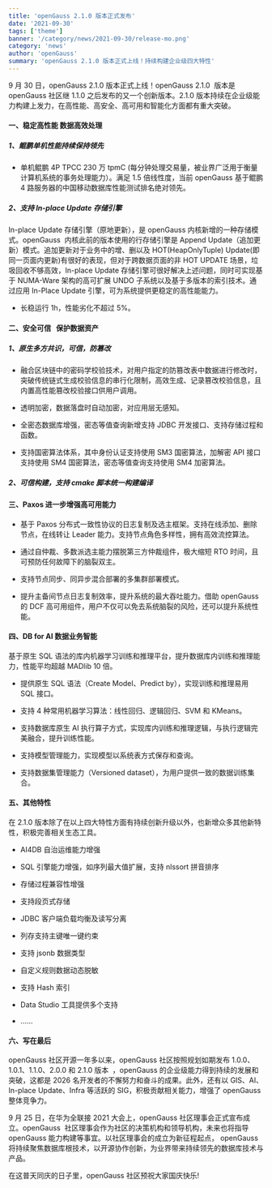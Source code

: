 ```yaml
---
title: 'openGauss 2.1.0 版本正式发布'
date: '2021-09-30'
tags: ['theme']
banner: '/category/news/2021-09-30/release-mo.png'
category: 'news'
author: 'openGauss'
summary: 'openGauss 2.1.0 版本正式上线！持续构建企业级四大特性'
---
```


9 月 30 日，openGauss 2.1.0 版本正式上线！openGauss 2.1.0  版本是 openGauss 社区继 1.1.0 之后发布的又一个创新版本。2.1.0 版本持续在企业级能力构建上发力，在高性能、高安全、高可用和智能化方面都有重大突破。

#### 一、稳定高性能 数据高效处理

##### 1、鲲鹏单机性能持续保持领先

- 单机鲲鹏 4P TPCC 230 万 tpmC (每分钟处理交易量，被业界广泛用于衡量计算机系统的事务处理能力）。满足 1.5 倍线性度，当前 openGauss 基于鲲鹏 4 路服务器的中国移动数据库性能测试排名绝对领先。

##### 2、支持 In-place Update 存储引擎

In-place Update 存储引擎（原地更新），是 openGauss 内核新增的一种存储模式。openGauss  内核此前的版本使用的行存储引擎是 Append Update（追加更新）模式。追加更新对于业务中的增、删以及 HOT(HeapOnlyTuple) Update(即同一页面内更新)有很好的表现，但对于跨数据页面的非 HOT UPDATE 场景，垃圾回收不够高效，In-place Update 存储引擎可很好解决上述问题，同时可实现基于 NUMA-Ware 架构的高可扩展 UNDO 子系统以及基于多版本的索引技术。通过应用 In-Place Update 引擎，可为系统提供更稳定的高性能能力。

- 长稳运行 1h，性能劣化不超过 5%。

#### 二、安全可信   保护数据资产

##### 1、原生多方共识，可信，防篡改

- 融合区块链中的密码学校验技术，对用户指定的防篡改表中数据进行修改时，突破传统链式生成校验信息的串行化限制，高效生成、记录篡改校验信息，且内置高性能篡改校验接口供用户调用。

- 透明加密，数据落盘时自动加密，对应用层无感知。

- 全密态数据库增强，密态等值查询新增支持 JDBC 开发接口、支持存储过程和函数。

- 支持国密算法体系，其中身份认证支持使用 SM3 国密算法，加解密 API 接口支持使用 SM4 国密算法，密态等值查询支持使用 SM4 加密算法。

##### 2、可信构建，支持 cmake 脚本统一构建编译

#### 三、Paxos 进一步增强高可用能力

- 基于 Paxos 分布式一致性协议的日志复制及选主框架。支持在线添加、删除节点，在线转让 Leader 能力。支持节点角色多样性，拥有高效流控算法。

- 通过自仲裁、多数派选主能力摆脱第三方仲裁组件，极大缩短 RTO 时间，且可预防任何故障下的脑裂双主。

- 支持节点同步、同异步混合部署的多集群部署模式。

- 提升主备间节点日志复制效率，提升系统的最大吞吐能力。借助 openGauss 的 DCF 高可用组件，用户不仅可以免去系统脑裂的风险，还可以提升系统性能。

#### 四、DB for AI 数据业务智能

基于原生 SQL 语法的库内机器学习训练和推理平台，提升数据库内训练和推理能力，性能平均超越 MADlib 10 倍。

- 提供原生 SQL 语法（Create Model、Predict by），实现训练和推理易用 SQL 接口。

- 支持 4 种常用机器学习算法：线性回归、逻辑回归、SVM 和 KMeans。

- 支持数据库原生 AI 执行算子方式，实现库内训练和推理逻辑，与执行逻辑完美融合，提升训练性能。

- 支持模型管理能力，实现模型以系统表方式保存和查询。

- 支持数据集管理能力（Versioned dataset），为用户提供一致的数据训练集合。

#### 五、其他特性

在 2.1.0 版本除了在以上四大特性方面有持续创新升级以外，也新增众多其他新特性，积极完善相关生态工具。

- AI4DB 自治运维能力增强

- SQL 引擎能力增强，如序列最大值扩展，支持 nlssort 拼音排序

- 存储过程兼容性增强

- 支持段页式存储

- JDBC 客户端负载均衡及读写分离

- 列存支持主键唯一键约束

- 支持 jsonb 数据类型

- 自定义规则数据动态脱敏

- 支持 Hash 索引

- Data Studio 工具提供多个支持

- ……

#### 六、写在最后

openGauss 社区开源一年多以来，openGauss 社区按照规划如期发布 1.0.0、1.0.1、1.1.0、2.0.0 和 2.1.0 版本  ，openGauss 的企业级能力得到持续的发展和突破，这都是 2026 名开发者的不懈努力和奋斗的成果。此外，还有以 GIS、AI、In-place Update、Infra 等活跃的 SIG，积极贡献相关能力，增强了 openGauss 整体竞争力。

9 月 25 日，在华为全联接 2021 大会上，openGauss 社区理事会正式宣布成立。openGauss  社区理事会作为社区的决策机构和领导机构，未来也将指导 openGauss 能力构建等事宜。以社区理事会的成立为新征程起点， openGauss 将持续聚焦数据库根技术，以开源协作创新，为业界带来持续领先的数据库技术与产品。

在这普天同庆的日子里，openGauss 社区预祝大家国庆快乐!
